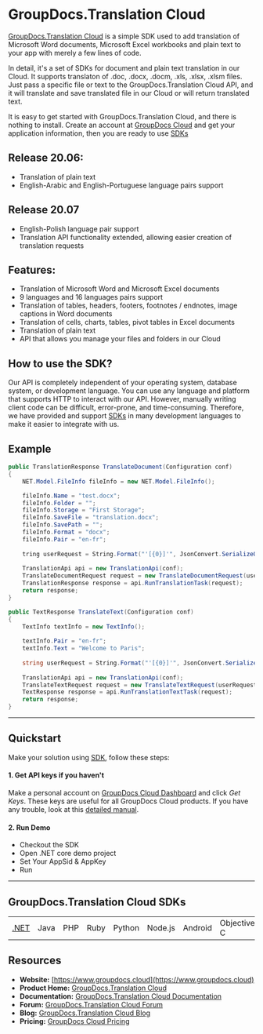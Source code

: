 # GroupDocs.Translation Cloud

[GroupDocs.Translation Cloud](https://products.groupdocs.cloud/translation) is a simple SDK used to add translation of Microsoft Word documents, Microsoft Excel workbooks and plain text to your app with merely a few lines of code.

In detail, it's a set of SDKs for document and plain text translation in our Cloud. It supports translaton of .doc, .docx, .docm, .xls, .xlsx, .xlsm files. Just pass a specific file or text to the GroupDocs.Translation Cloud API, and it will translate and save translated file in our Cloud or will return translated text.

It is easy to get started with GroupDocs.Translation Cloud, and there is nothing to install. Create an account at [GroupDocs Cloud](https://dashboard.aspose.cloud/#/) and get your application information, then you are ready to use [SDKs](https://github.com/groupdocs-translation-cloud)

## Release 20.06:
- Translation of plain text
- English-Arabic and English-Portuguese language pairs support 

## Release 20.07
- English-Polish language pair support
- Translation API functionality extended, allowing easier creation of translation requests


## Features:
- Translation of Microsoft Word and Microsoft Excel documents
- 9 languages and 16 languages pairs support
- Translation of tables, headers, footers, footnotes / endnotes, image captions in Word documents
- Translation of cells, charts, tables, pivot tables in Excel documents
- Translation of plain text
- API that allows you manage your files and folders in our Cloud

## How to use the SDK?

Our API is completely independent of your operating system, database system, or development language. You can use any language and platform that supports HTTP to interact with our API. However, manually writing client code can be difficult, error-prone, and time-consuming. Therefore, we have provided and support [SDKs](https://github.com/groupdocs-translation-cloud) in many development languages to make it easier to integrate with us.

## Example

```csharp
public TranslationResponse TranslateDocument(Configuration conf)
{
    NET.Model.FileInfo fileInfo = new NET.Model.FileInfo();

    fileInfo.Name = "test.docx";
    fileInfo.Folder = "";
    fileInfo.Storage = "First Storage";
    fileInfo.SaveFile = "translation.docx";
    fileInfo.SavePath = "";
    fileInfo.Format = "docx";
    fileInfo.Pair = "en-fr";
    
    tring userRequest = String.Format("'[{0}]'", JsonConvert.SerializeObject(fileInfo));
    
    TranslationApi api = new TranslationApi(conf);
    TranslateDocumentRequest request = new TranslateDocumentRequest(userRequest);
    TranslationResponse response = api.RunTranslationTask(request);
    return response;
}

public TextResponse TranslateText(Configuration conf)
{
    TextInfo textInfo = new TextInfo();
    
    textInfo.Pair = "en-fr";
    textInfo.Text = "Welcome to Paris";
    
    string userRequest = String.Format("'[{0}]'", JsonConvert.SerializeObject(textInfo));
    
    TranslationApi api = new TranslationApi(conf);
    TranslateTextRequest request = new TranslateTextRequest(userRequest);
    TextResponse response = api.RunTranslationTextTask(request);
    return response;
}
```
_________________________

## Quickstart

Make your solution using [SDK](https://github.com/groupdocs-translation-cloud), follow these steps:

#### 1. Get API keys if you haven't

Make a personal account on [GroupDocs Cloud Dashboard](https://dashboard.groupdocs.cloud/#/) and click _Get Keys_. These keys are useful for all GroupDocs Cloud products. If you have any trouble, look at this [detailed manual](https://wiki.groupdocs.cloud/translationcloud/getting-started/create-new-app-and-get-app-key-and-sid/).

#### 2. Run Demo
  * Checkout the SDK
  * Open .NET core demo project
  * Set Your AppSid & AppKey
  * Run

_________________________

## GroupDocs.Translation Cloud SDKs

||||||||||
|--------------|----------|-------|-------|-------|---------|---------|----------|-------|
|[.NET](https://github.com/groupdocs-translation-cloud/groupdocs-translation-cloud-dotnet)|Java|PHP|Ruby|Python|Node.js|Android|Objective-C|Perl|

## Resources

- **Website:** [https://www.groupdocs.cloud](https://www.groupdocs.cloud)
- **Product Home:** [GroupDocs.Translation Cloud](https://products.groupdocs.cloud/translation)
- **Documentation:** [GroupDocs.Translation Cloud Documentation](https://wiki.groupdocs.cloud/translationcloud/)
- **Forum:** [GroupDocs.Translation Cloud Forum](https://forum.groupdocs.cloud/c/translation)
- **Blog:** [GroupDocs.Translation Cloud Blog](https://blog.groupdocs.cloud/category/translation/)
- **Pricing:** [GroupDocs Cloud Pricing](https://purchase.groupdocs.cloud/pricing)
